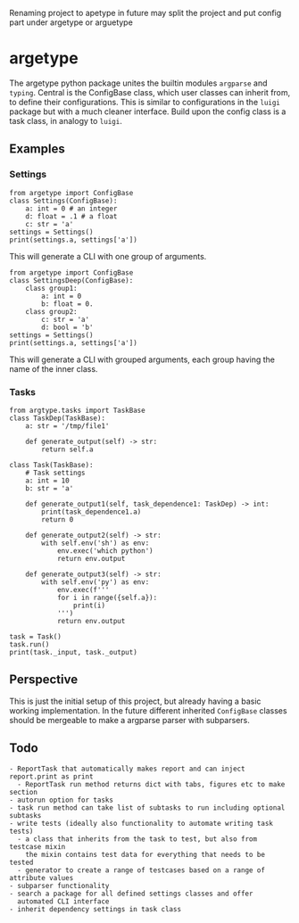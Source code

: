 Renaming project to apetype
in future may split the project
and put config part under argetype or arguetype

# argetype

The argetype python package unites the builtin modules `argparse` and `typing`. Central is the ConfigBase class, which user classes can inherit from, to define their configurations. This is similar to configurations in the `luigi` package but with a much cleaner interface. Build upon the config class is a task class, in analogy to `luigi`.

## Examples
### Settings

    from argetype import ConfigBase
    class Settings(ConfigBase):
        a: int = 0 # an integer
        d: float = .1 # a float
        c: str = 'a'
    settings = Settings()
    print(settings.a, settings['a'])

This will generate a CLI with one group of arguments.

    from argetype import ConfigBase
    class SettingsDeep(ConfigBase):
        class group1:
            a: int = 0
            b: float = 0.
        class group2:
            c: str = 'a'
            d: bool = 'b'
    settings = Settings()
    print(settings.a, settings['a'])

This will generate a CLI with grouped arguments, each group having the
name of the inner class.

### Tasks

    from argtype.tasks import TaskBase
    class TaskDep(TaskBase):
        a: str = '/tmp/file1'
    
        def generate_output(self) -> str:
            return self.a    
    
    class Task(TaskBase):    
        # Task settings
        a: int = 10
        b: str = 'a'
    
        def generate_output1(self, task_dependence1: TaskDep) -> int:
            print(task_dependence1.a)
            return 0
        
        def generate_output2(self) -> str:
            with self.env('sh') as env:
                env.exec('which python')
                return env.output
    
        def generate_output3(self) -> str:
            with self.env('py') as env:
                env.exec(f'''
                for i in range({self.a}):
                    print(i)
                ''')
                return env.output
    
    task = Task()
    task.run()
    print(task._input, task._output)


## Perspective

This is just the initial setup of this project, but already having a basic working implementation. In the future different inherited `ConfigBase` classes should be mergeable to make a argparse parser with subparsers.

## Todo

    - ReportTask that automatically makes report and can inject report.print as print
      - ReportTask run method returns dict with tabs, figures etc to make section
    - autorun option for tasks
    - task run method can take list of subtasks to run including optional subtasks
    - write tests (ideally also functionality to automate writing task tests)
      - a class that inherits from the task to test, but also from testcase mixin
        the mixin contains test data for everything that needs to be tested
      - generator to create a range of testcases based on a range of attribute values
    - subparser functionality
    - search a package for all defined settings classes and offer
      automated CLI interface
    - inherit dependency settings in task class


